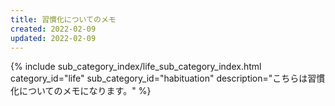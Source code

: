 ```yaml
---
title: 習慣化についてのメモ
created: 2022-02-09
updated: 2022-02-09
---
```

{% include sub_category_index/life_sub_category_index.html
    category_id="life"
    sub_category_id="habituation"
    description="こちらは習慣化についてのメモになります。" %}

